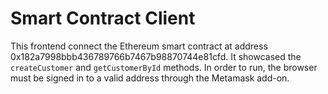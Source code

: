 # Smart Contract Client

This frontend connect the Ethereum smart contract at address 0x182a7998bbb436789766b7467b98870744e81cfd. It showcased the `createCustomer` and `getCustomerById` methods. In order to run, the browser must be signed in to a valid address through the Metamask add-on.

